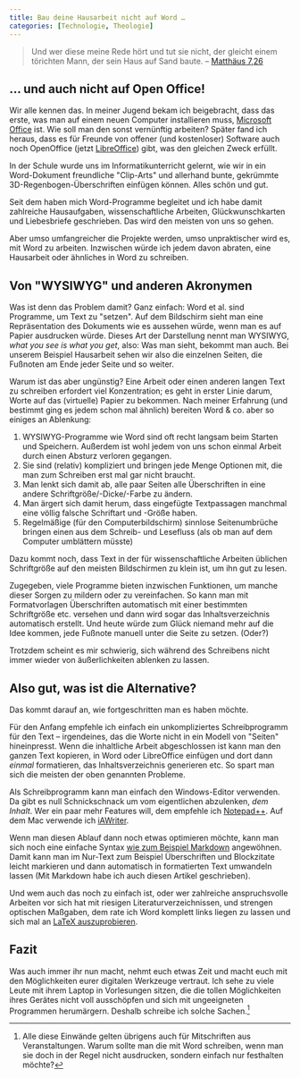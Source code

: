 ```yaml
---
title: Bau deine Hausarbeit nicht auf Word … 
categories: [Technologie, Theologie]
---
```


> Und wer diese meine Rede hört und tut sie nicht, der gleicht einem törichten Mann, der sein Haus auf Sand baute. – [Matthäus 7,26](http://www.bibleserver.com/text/LUT/Matthäus7)
<!--more-->

## … und auch nicht auf Open Office!

Wir alle kennen das. In meiner Jugend bekam ich beigebracht, dass das erste, was man auf einem neuen Computer installieren muss, [Microsoft Office](http://de.wikipedia.org/wiki/Microsoft_Office) ist. Wie soll man den sonst vernünftig arbeiten? Später fand ich heraus, dass es für Freunde von offener (und kostenloser) Software auch noch OpenOffice (jetzt [LibreOffice](https://de.wikipedia.org/wiki/LibreOffice)) gibt, was den gleichen Zweck erfüllt.

In der Schule wurde uns im Informatikunterricht gelernt, wie wir in ein Word-Dokument freundliche "Clip-Arts" und allerhand bunte, gekrümmte 3D-Regenbogen-Überschriften einfügen können. Alles schön und gut.

Seit dem haben mich Word-Programme begleitet und ich habe damit zahlreiche Hausaufgaben, wissenschaftliche Arbeiten, Glückwunschkarten und Liebesbriefe geschrieben. Das wird den meisten von uns so gehen.

Aber umso umfangreicher die Projekte werden, umso unpraktischer wird es, mit Word zu arbeiten. Inzwischen würde ich jedem davon abraten, eine Hausarbeit oder ähnliches in Word zu schreiben.

## Von "WYSIWYG" und anderen Akronymen

Was ist denn das Problem damit? Ganz einfach: Word et al. sind Programme, um Text zu "setzen". Auf dem Bildschirm sieht man eine Repräsentation des Dokuments wie es aussehen würde, wenn man es auf Papier ausdrucken würde. Dieses Art der Darstellung nennt man WYSIWYG, *what you see is what you get*, also: Was man sieht, bekommt man auch. Bei unserem Beispiel Hausarbeit sehen wir also die einzelnen Seiten, die Fußnoten am Ende jeder Seite und so weiter.

Warum ist das aber ungünstig? Eine Arbeit oder einen anderen langen Text zu schreiben erfordert viel Konzentration; es geht in erster Linie darum, Worte auf das (virtuelle) Papier zu bekommen. Nach meiner Erfahrung (und bestimmt ging es jedem schon mal ähnlich) bereiten Word & co. aber so einiges an Ablenkung:

1. WYSIWYG-Programme wie Word sind oft recht langsam beim Starten und Speichern. Außerdem ist wohl jedem von uns schon einmal Arbeit durch einen Absturz verloren gegangen.
1. Sie sind (relativ) kompliziert und bringen jede Menge Optionen mit, die man zum Schreiben erst mal gar nicht braucht.
1. Man lenkt sich damit ab, alle paar Seiten alle Überschriften in eine andere Schriftgröße/-Dicke/-Farbe zu ändern.
1. Man ärgert sich damit herum, dass eingefügte Textpassagen manchmal eine völlig falsche Schriftart und -Größe haben.
1. Regelmäßige (für den Computerbildschirm) sinnlose Seitenumbrüche bringen einen aus dem Schreib- und Lesefluss (als ob man auf dem Computer umblättern müsste)

Dazu kommt noch, dass Text in der für wissenschaftliche Arbeiten üblichen Schriftgröße auf den meisten Bildschirmen zu klein ist, um ihn gut zu lesen.

Zugegeben, viele Programme bieten inzwischen Funktionen, um manche dieser Sorgen zu mildern oder zu vereinfachen. So kann man mit Formatvorlagen Überschriften automatisch mit einer bestimmten Schriftgröße etc. versehen und dann wird sogar das Inhaltsverzeichnis automatisch erstellt. Und heute würde zum Glück niemand mehr auf die Idee kommen, jede Fußnote manuell unter die Seite zu setzen. (Oder?)

Trotzdem scheint es mir schwierig, sich während des Schreibens nicht immer wieder von äußerlichkeiten ablenken zu lassen.

## Also gut, was ist die Alternative?

Das kommt darauf an, wie fortgeschritten man es haben möchte.

Für den Anfang empfehle ich einfach ein unkompliziertes Schreibprogramm für den Text – irgendeines, das die Worte nicht in ein Modell von "Seiten" hineinpresst. Wenn die inhaltliche Arbeit abgeschlossen ist kann man den ganzen Text kopieren, in Word oder LibreOffice einfügen und dort dann *einmal* formatieren, das Inhaltsverzeichnis generieren etc. So spart man sich die meisten der oben genannten Probleme. 

Als Schreibprogramm kann man einfach den Windows-Editor verwenden. Da gibt es null Schnickschnack um vom eigentlichen abzulenken, *dem Inhalt*. Wer ein paar mehr Features will, dem empfehle ich [Notepad++](http://de.wikipedia.org/wiki/Notepad%2B%2B). Auf dem Mac verwende ich [iAWriter](https://itunes.apple.com/de/app/ia-writer/id439623248?mt=12&ign-mpt=uo%3D4).

Wenn man diesen Ablauf dann noch etwas optimieren möchte, kann man sich noch eine einfache Syntax [wie zum Beispiel Markdown](http://markdown.de/) angewöhnen. Damit kann man im Nur-Text zum Beispiel Überschriften und Blockzitate leicht markieren und dann automatisch in formatierten Text umwandeln lassen (Mit Markdown habe ich auch diesen Artikel geschrieben).

Und wem auch das noch zu einfach ist, oder wer zahlreiche anspruchsvolle Arbeiten vor sich hat mit riesigen Literaturverzeichnissen, und strengen optischen Maßgaben, dem rate ich Word komplett links liegen zu lassen und sich mal an [LaTeX auszuprobieren](http://archive.org/download/latex_fuer_theologen/latex_fuer_theologen.pdf).

## Fazit

Was auch immer ihr nun macht, nehmt euch etwas Zeit und macht euch mit den Möglichkeiten eurer digitalen Werkzeuge vertraut. Ich sehe zu viele Leute mit ihrem Laptop in Vorlesungen sitzen, die die tollen Möglichkeiten ihres Gerätes nicht voll ausschöpfen und sich mit ungeeigneten Programmen herumärgern. Deshalb schreibe ich solche Sachen.[^1]

[^1]: Alle diese Einwände gelten übrigens auch für Mitschriften aus Veranstaltungen. Warum sollte man die mit Word schreiben, wenn man sie doch in der Regel nicht ausdrucken, sondern einfach nur festhalten möchte?